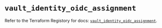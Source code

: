 # `vault_identity_oidc_assignment`

Refer to the Terraform Registory for docs: [`vault_identity_oidc_assignment`](https://registry.terraform.io/providers/hashicorp/vault/3.19.0/docs/resources/identity_oidc_assignment).
